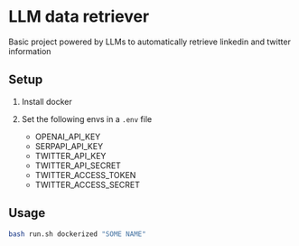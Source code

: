 # LLM data retriever

Basic project powered by LLMs to automatically retrieve linkedin and twitter information

## Setup

1. Install docker
2. Set the following envs in a `.env` file

    - OPENAI_API_KEY
    - SERPAPI_API_KEY
    - TWITTER_API_KEY
    - TWITTER_API_SECRET
    - TWITTER_ACCESS_TOKEN
    - TWITTER_ACCESS_SECRET

## Usage

```bash
bash run.sh dockerized "SOME NAME"
```
